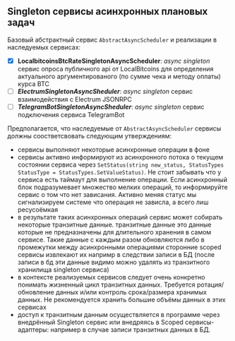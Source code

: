 ## Singleton сервисы асинхронных плановых задач

Базовый абстрактный сервис `AbstractAsyncScheduler` и реализации в наследуемых сервисах:

- [x] **LocalbitcoinsBtcRateSingletonAsyncScheduler**: _async_ _singleton_ сервис опроса публичного api от LocalBitcoins для определения актуального аргументированого (по сумме чека и методу оплаты) курса BTC
- [ ] **_ElectrumSingletonAsyncSheduler_**: _async_ _singleton_ сервис взаимодействия с Electrum JSONRPC
- [ ] **_TelegramBotSingletonAsyncSheduler_**: _async_ _singleton_ сервис подключения сервиса TelegramBot

Предполагается, что наследуемые от `AbstractAsyncScheduler` сервисы должны соостветсвовать следующим утверждениям:
- сервисы выполняют некоторые асинхронные операции в фоне
- сервисы активно информируют из асинхронного потока о текущем состоянии сервиса через `SetStatus(string new_status, StatusTypes StatusType = StatusTypes.SetValueStatus)`. Не стоит забывать что у сервиса есть таймаут для выполнение операции. Если асинхронный блок подразумевает множество мелких операций, то информируйте сервис о том что нет зависания. Активно меняя статус мы сигнализируем системе что операция не зависла, а всего лиш ресусоёмкая
- в результате таких асинхронных операций сервис может собирать некоторые транзитные данные. транзитные данные это данные которые не предназначены для длительного хранения в самом сервисе. Такие данные с каждым разом обновляются либо в промежутки между асинхронными операциями сторонние scoped сервисы извлекают их напримр в следствии записи в БД (после записи в бд эти данные видимо можно удалять из транзитного хранилища singleton сервиса)
- в контексте реализуемых сервисов следует очень конкретно понимать жизненный цикл транзитных данных. Требуется ротация/обновление данных и/или контроль срока/размера хранимых данных. Не рекомендуется хранить большие объёмы данных в этих сервисах
- доступ к транзитным данным осуществляется в программе через внедрённый Singleton сервис или внедряясь в Scoped сервисы-адаптеры: например в случае записи транзитных данных в БД.